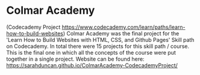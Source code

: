 # Colmar Academy 
(Codecademy Project https://www.codecademy.com/learn/paths/learn-how-to-build-websites)
Colmar Academy was the final project  for the 'Learn How to Build Websites with HTML, CSS, and Github Pages' Skill path on Codecademy. In total there were 15 projects for this skill path / course. This is the final one in which all the concepts of the course were put together in a single project. 
Website can be found here: https://sarahduncan.github.io/ColmarAcademy-CodecademyProject/
